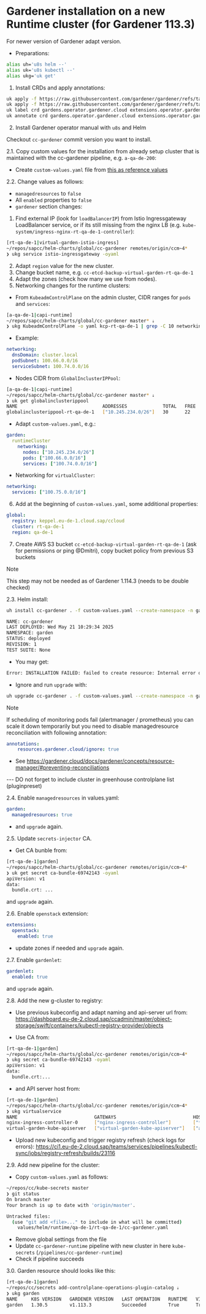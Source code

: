 # Gardener installation on a new Runtime cluster (for Gardener 113.3)

For newer version of Gardener adapt version.

* Preparations:

```bash
alias uh='u8s helm --'
alias uk='u8s kubectl --'
alias ukg='uk get'
```

1. Install CRDs and apply annotations:

```bash
uk apply -f https://raw.githubusercontent.com/gardener/gardener/refs/tags/v1.113.3/charts/gardener/operator/templates/crd-extensions.yaml
uk apply -f https://raw.githubusercontent.com/gardener/gardener/refs/tags/v1.113.3/charts/gardener/operator/templates/crd-gardens.yaml
uk label crd gardens.operator.gardener.cloud extensions.operator.gardener.cloud app.kubernetes.io/managed-by=Helm
uk annotate crd gardens.operator.gardener.cloud extensions.operator.gardener.cloud meta.helm.sh/release-name=cc-gardener meta.helm.sh/release-namespace=garden
```

2. Install Gardener operator manual with `u8s` and Helm

Checkout `cc-gardener` commit version you want to install.

2.1. Copy custom values for the installation from already setup cluster that is maintained with the cc-gardener pipeline, e.g. `a-qa-de-200`:

* Create `custom-values.yaml` file from [this as reference values](https://github.wdf.sap.corp/cc/kube-secrets/blob/master/values/helm/admin-k3s/qa-de-1/a-qa-de-200/cc-gardener.yaml)

2.2. Change values as follows:

* `managedresources` to `false`
* All `enabled` properties to `false`
* `gardener` section changes:

1. Find external IP (look for `loadBalancerIP`) from Istio Ingressgateway LoadBalancer service, or if its still missing from the nginx LB (e.g. `kube-system/ingress-nginx-rt-qa-de-1-controller`):

```bash
[rt-qa-de-1|virtual-garden-istio-ingress]
~/repos/sapcc/helm-charts/global/cc-gardener remotes/origin/ccm~4*
❯ ukg service istio-ingressgateway -oyaml
```

2. Adapt `region` value for the new cluster.
3. Change bucket name, e.g. `cc-etcd-backup-virtual-garden-rt-qa-de-1`
4. Adapt the zones (check how many we use from nodes).
5. Networking changes for the runtime clusters:

* From `KubeadmControlPlane` on the admin cluster, CIDR ranges for `pods` and `services`:

```bash
[a-qa-de-1|capi-runtime]
~/repos/sapcc/helm-charts/global/cc-gardener master* ⇣
❯ ukg KubeadmControlPlane -o yaml kcp-rt-qa-de-1 | grep -C 10 networking
```

* Example:

```yaml
networking:
  dnsDomain: cluster.local
  podSubnet: 100.66.0.0/16
  serviceSubnet: 100.74.0.0/16
```

* Nodes CIDR from `GlobalInclusterIPPool`:

```bash
[a-qa-de-1|capi-runtime]
~/repos/sapcc/helm-charts/global/cc-gardener master* ⇣
❯ uk get globalinclusterippool
NAME                               ADDRESSES             TOTAL   FREE   USED
globalinclusterippool-rt-qa-de-1   ["10.245.234.0/26"]   30      22     8
```

* Adapt `custom-values.yaml`, e.g.:

```yaml
garden:
  runtimeCluster
	networking:
	  nodes: ["10.245.234.0/26"]
      pods: ["100.66.0.0/16"]
      services: ["100.74.0.0/16"]
```

* Networking for `virtualCluster`:

```yaml
networking:
  services: ["100.75.0.0/16"]
```

6. Add at the beginning of `custom-values.yaml`, some additional properties:

```yaml
global:
  registry: keppel.eu-de-1.cloud.sap/ccloud
  cluster: rt-qa-de-1
  region: qa-de-1
```

7. Create AWS S3 bucket `cc-etcd-backup-virtual-garden-rt-qa-de-1` (ask for permissions or ping @Dmitri), copy bucket policy from previous S3 buckets

> [!NOTE]
> This step may not be needed as of Gardener 1.114.3 (needs to be double checked)

2.3. Helm install:

```bash
uh install cc-gardener . -f custom-values.yaml --create-namespace -n garden

NAME: cc-gardener
LAST DEPLOYED: Wed May 21 10:29:34 2025
NAMESPACE: garden
STATUS: deployed
REVISION: 1
TEST SUITE: None
```

* You may get:

```bash
Error: INSTALLATION FAILED: failed to create resource: Internal error occurred: failed calling webhook "defaulting.operator.gardener.cloud": failed to call webhook: Post "https://gardener-operator.garden.svc:443/webhooks/default-operator-gardener-cloud-v1alpha1-garden?timeout=10s": dial tcp 100.74.142.27:443: connect: connection refused
```

* Ignore and run `upgrade` with:

```bash
uh upgrade cc-gardener . -f custom-values.yaml --create-namespace -n garden
```

> [!NOTE]
> If scheduling of monitoring pods fail (alertmanager / prometheus) you can scale it down temporarily but you need to disable managedresource reconciliation with following annotation:

```yaml
annotations:
    resources.gardener.cloud/ignore: true
```

* See https://gardener.cloud/docs/gardener/concepts/resource-manager/#preventing-reconciliations

--- DO not forget to include cluster in greenhouse controlplane list (pluginpreset)


2.4. Enable `managedresources` in values.yaml:

```yaml
garden:
  managedresources: true
```

* and `upgrade` again.

2.5. Update `secrets-injector` CA.

* Get CA bunble from:

```bash
[rt-qa-de-1|garden]
~/repos/sapcc/helm-charts/global/cc-gardener remotes/origin/ccm~4*
❯ uk get secret ca-bundle-69742143 -oyaml
apiVersion: v1
data:
  bundle.crt: ...
```

and `upgrade` again.

2.6. Enable `openstack` extension:

```yaml
extensions:
  openstack:
    enabled: true
```

* update zones if needed and `upgrade` again.

2.7. Enable `gardenlet`:

```yaml
gardenlet:
  enabled: true
```

and `upgrade` again.

2.8. Add the new g-cluster to registry:

* Use previous kubeconfig and adapt naming and api-server url from:
https://dashboard.eu-de-2.cloud.sap/ccadmin/master/object-storage/swift/containers/kubectl-registry-provider/objects

* Use CA from:

```bash
[rt-qa-de-1|garden]
~/repos/sapcc/helm-charts/global/cc-gardener remotes/origin/ccm~4*
❯ ukg secret ca-bundle-69742143 -oyaml
apiVersion: v1
data:
  bundle.crt:...
```

* and API server host from:

```bash
[rt-qa-de-1|garden]
~/repos/sapcc/helm-charts/global/cc-gardener remotes/origin/ccm~4*
❯ ukg virtualservice
NAME                            GATEWAYS                            HOSTS                                                                                                        AGE
nginx-ingress-controller-0      ["nginx-ingress-controller"]        ["*.runtime-garden.rt-qa-de-1.qa-de-1.cloud.sap"]                                                            27h
virtual-garden-kube-apiserver   ["virtual-garden-kube-apiserver"]   ["api.virtual-garden.rt-qa-de-1.qa-de-1.cloud.sap","gardener.virtual-garden.rt-qa-de-1.qa-de-1.cloud.sap"]   27h
```

* Upload new kubeconfig and trigger registry refresh (check logs for errors):
https://ci1.eu-de-2.cloud.sap/teams/services/pipelines/kubectl-sync/jobs/registry-refresh/builds/23116


2.9. Add new pipeline for the cluster:

* Copy `custom-values.yaml` as follows:

```bash
~/repos/cc/kube-secrets master
❯ git status
On branch master
Your branch is up to date with 'origin/master'.

Untracked files:
  (use "git add <file>..." to include in what will be committed)
	values/helm/runtime/qa-de-1/rt-qa-de-1/cc-gardener.yaml
```

* Remove global settings from the file
* Update `cc-gardener-runtime` pipeline with new cluster in here `kube-secrets` (`/pipelines/cc-gardener-runtime`)
* Check if pipeline succeeds

3.0. Garden resource should looks like this:

```bash
[rt-qa-de-1|garden]
~/repos/cc/secrets add-controlplane-operations-plugin-catalog ⇣
❯ ukg garden
NAME     K8S VERSION   GARDENER VERSION   LAST OPERATION   RUNTIME   VIRTUAL   API SERVER   OBSERVABILITY   AGE
garden   1.30.5        v1.113.3           Succeeded        True      True      True         True            2d4h
```
